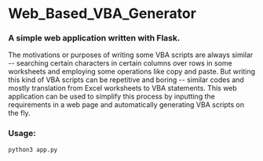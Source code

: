 # Web_Based_VBA_Generator

### A simple web application written with Flask.

The motivations or purposes of writing some VBA scripts are always similar -- searching certain characters in certain columns over rows in some worksheets and employing some operations like copy and paste. But writing this kind of VBA scripts can be repetitive and boring -- similar codes and mostly translation from Excel worksheets to VBA statements. This web application can be used to simplify this process by inputting the requirements in a web page and automatically generating VBA scripts on the fly.

### Usage:
```
python3 app.py
```
